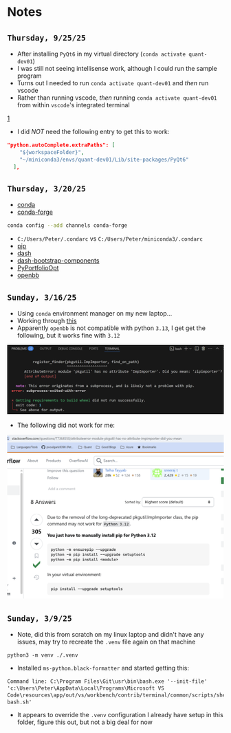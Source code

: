 # Notes

## `Thursday, 9/25/25`

- After installing `PyQt6` in my virtual directory (`conda activate quant-dev01`)
- I was still not seeing intellisense work, although I could run the sample program
- Turns out I needed to run `conda activate quant-dev01` and *then* run vscode
- Rather than running vscode, _then_ running `conda activate quant-dev01` from within `vscode`'s integrated terminal

[1](2025-09-25-01.jpg)

- I did *NOT* need the following entry to get this to work:

```json
"python.autoComplete.extraPaths": [
    "${workspaceFolder}",
    "~/miniconda3/envs/quant-dev01/Lib/site-packages/PyQt6"
  ],
```



## `Thursday, 3/20/25`

- [conda](https://docs.conda.io/projects/conda/en/stable/index.html)
- [conda-forge](https://conda-forge.org/)

```bash
conda config --add channels conda-forge
```

- `C:/Users/Peter/.condarc` vs `C:/Users/Peter/miniconda3/.condarc`
- [pip](https://pip.pypa.io/en/stable/getting-started/)
- [dash](https://dash.plotly.com/)
- [dash-bootstrap-components](https://dash-bootstrap-components.opensource.faculty.ai/)
- [PyPortfolioOpt](https://pyportfolioopt.readthedocs.io/en/latest/)
- [openbb](https://openbb.co/)

## `Sunday, 3/16/25`

- Using `conda` environment manager on my new laptop...
- Working through [this](https://github.com/PacktPublishing/Python-for-Algorithmic-Trading-Cookbook)
- Apparently `openbb` is not compatible with python `3.13`, I get get the following, but it works fine with `3.12`

![](2025-03-16-01.png)

- The following did not work for me:

![](2025-03-16-05.png)

## `Sunday, 3/9/25`

- Note, did this from scratch on my linux laptop and didn't have any issues, may try to recreate the `.venv` file again on that machine

```text
python3 -m venv ./.venv
```

- Installed `ms-python.black-formatter` and started getting this:

```text
Command line: C:\Program Files\Git\usr\bin\bash.exe '--init-file' 'c:\Users\Peter\AppData\Local\Programs\Microsoft VS Code\resources\app/out/vs/workbench/contrib/terminal/common/scripts/shellIntegration-bash.sh'
```

- It appears to override the `.venv` configuration I already have setup in this folder, figure this out, but not a big deal for now
